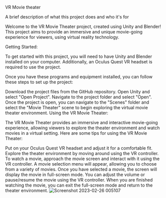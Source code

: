 VR Movie theater

A brief description of what this project does and who it's for

Welcome to the VR Movie Theater project, created using Unity and Blender! This project aims to provide an immersive and unique movie-going experience for viewers, using virtual reality technology.

Getting Started:

To get started with this project, you will need to have Unity and Blender installed on your computer. Additionally, an Oculus Quest VR headset is required to use the project.

Once you have these programs and equipment installed, you can follow these steps to set up the project:

Download the project files from the GitHub repository.
Open Unity and select "Open Project". Navigate to the project folder and select "Open".
Once the project is open, you can navigate to the "Scenes" folder and select the "Movie Theater" scene to begin exploring the virtual movie theater environment.
Using the VR Movie Theater:

The VR Movie Theater provides an immersive and interactive movie-going experience, allowing viewers to explore the theater environment and watch movies in a virtual setting. Here are some tips for using the VR Movie Theater:

Put on your Oculus Quest VR headset and adjust it for a comfortable fit.
Explore the theater environment by moving around using the VR controller.
To watch a movie, approach the movie screen and interact with it using the VR controller. A movie selection menu will appear, allowing you to choose from a variety of movies.
Once you have selected a movie, the screen will display the movie in full-screen mode. You can adjust the volume or pause/resume the movie using the VR controller.
When you are finished watching the movie, you can exit the full-screen mode and return to the theater environment.
![Screenshot 2023-02-26 005107](https://user-images.githubusercontent.com/83156880/221378907-f161f9a6-d061-4e85-b4b4-7b6f211f6231.jpg)
